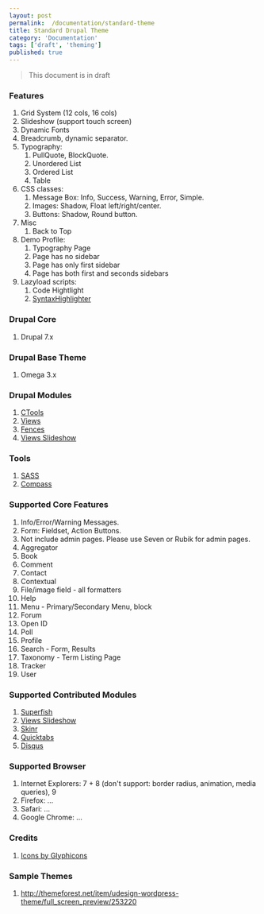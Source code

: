 ```yaml
---
layout: post
permalink:  /documentation/standard-theme
title: Standard Drupal Theme
category: 'Documentation'
tags: ['draft', 'theming']
published: true
---
```


> This document is in draft

### Features

1. Grid System (12 cols, 16 cols)
1. Slideshow (support touch screen)
1. Dynamic Fonts
1. Breadcrumb, dynamic separator.
1. Typography:
    1. PullQuote, BlockQuote.
    1. Unordered List
    1. Ordered List
    1. Table
1. CSS classes:
	1. Message Box: Info, Success, Warning, Error, Simple.
	1. Images: Shadow, Float left/right/center.
    1. Buttons: Shadow, Round button.
1. Misc
    1. Back to Top
1. Demo Profile:
	1. Typography Page
    1. Page has no sidebar
    1. Page has only first sidebar
    1. Page has both first and seconds sidebars
1. Lazyload scripts:
	1. Code Hightlight
	1. [SyntaxHighlighter](http://alexgorbatchev.com/SyntaxHighlighter/)

### Drupal Core

1. Drupal 7.x

### Drupal Base Theme

1. Omega 3.x

### Drupal Modules

1. [CTools](http://drupal.org/project/ctools)
1. [Views](http://drupal.org/project/views)
1. [Fences](http://drupal.org/project/fences)
1. [Views Slideshow](http://drupal.org/project/views_slideshow)

### Tools

1. [SASS](http://sass-lang.com/)
1. [Compass](http://compass-style.org/)

### Supported Core Features

1. Info/Error/Warning Messages.
1. Form: Fieldset, Action Buttons.
1. Not include admin pages. Please use Seven or Rubik for admin pages.
1. Aggregator
1. Book
1. Comment
1. Contact
1. Contextual
1. File/image field - all formatters
1. Help
1. Menu - Primary/Secondary Menu, block
1. Forum
1. Open ID
1. Poll
1. Profile
1. Search - Form, Results
1. Taxonomy - Term Listing Page
1. Tracker
1. User

### Supported Contributed Modules

1. [Superfish](http://drupal.org/project/superfish)
1. [Views Slideshow](http://drupal.org/project/views_slideshow)
1. [Skinr](http://drupal.org/project/skinr)
1. [Quicktabs](http://drupal.org/project/quicktabs)
1. [Disqus](http://drupal.org/project/disqus)

### Supported Browser

1. Internet Explorers: 7 + 8 (don't support: border radius, animation, media queries), 9
1. Firefox: …
1. Safari: …
1. Google Chrome: …

### Credits

1. [Icons by Glyphicons](http://glyphicons.com/)

### Sample Themes

1. http://themeforest.net/item/udesign-wordpress-theme/full_screen_preview/253220
